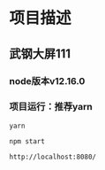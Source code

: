 # 项目描述 
## 武钢大屏111
### node版本v12.16.0
### 项目运行：推荐yarn
```
yarn

npm start

http://localhost:8080/

```
